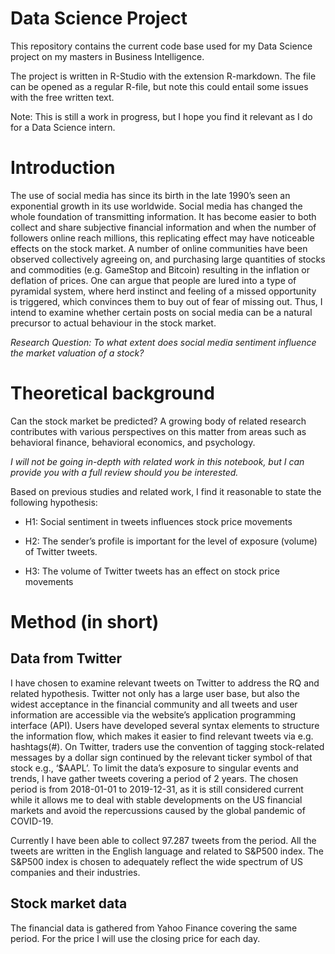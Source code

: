 # Data Science Project

This repository contains the current code base used for my Data Science project on my masters in Business Intelligence.

The project is written in R-Studio with the extension R-markdown. The file can be opened as a regular R-file, but note this could entail some issues with the free written text. 

Note: This is still a work in progress, but I hope you find it relevant as I do for a Data Science intern. 

# Introduction 

The use of social media has since its birth in the late 1990’s seen an exponential growth in its use worldwide. Social media has changed the whole foundation of transmitting information. It has become easier to both collect and share subjective financial information and when the number of followers online reach millions, this replicating effect may have noticeable effects on the stock market. A number of online communities have been observed collectively agreeing on, and purchasing large quantities of stocks and commodities  (e.g. GameStop and Bitcoin) resulting in the inflation or deflation of prices. One can argue that people are lured into a type of pyramidal system, where herd instinct and feeling of a missed opportunity is triggered, which convinces them to buy out of fear of missing out. Thus, I intend to examine whether certain posts on social media can be a natural precursor to actual behaviour in the stock market.

*Research Question: To what extent does social media sentiment influence the market valuation of a stock?* 


# Theoretical background

Can the stock market be predicted? A growing body of related research contributes with various perspectives on this matter from areas such as behavioral finance, behavioral economics, and psychology.

_I will not be going in-depth with related work in this notebook, but I can provide you with a full review should you be interested._ 

Based on previous studies and related work, I find it reasonable to state the following hypothesis: 

+ H1: Social sentiment in tweets influences stock price movements

+ H2: The sender’s profile is important for the level of exposure (volume) of Twitter tweets.

+ H3: The volume of Twitter tweets has an effect on stock price movements


# Method (in short)

## Data from Twitter

I have chosen to examine relevant tweets on Twitter to address the RQ and related hypothesis. Twitter not only has a large user base, but also  the widest acceptance in the financial community and all tweets and user information are accessible via the website’s application programming interface (API). Users have developed several syntax elements to structure the information flow, which makes it easier to find relevant tweets via e.g. hashtags(#). On Twitter, traders use the convention of tagging stock-related messages by a dollar sign continued by the relevant ticker symbol of that stock e.g., ‘$AAPL’. 
To limit the data’s exposure to singular events and trends, I have gather tweets covering a period of 2 years. The chosen period is from 2018-01-01 to 2019-12-31, as it is still considered current while it allows me to deal with stable developments on the US financial markets and avoid the repercussions caused by the global pandemic of COVID-19.

Currently I have been able to collect 97.287 tweets from the period. All the tweets are written in the English language and related to S&P500 index. The S&P500 index is chosen to adequately reflect the wide spectrum of US companies and their industries.

## Stock market data

The financial data is gathered from Yahoo Finance covering the same period. For the price I will use the closing price for each day.

